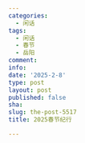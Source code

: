 ```yaml
---
categories:
  - 闲话
tags:
  - 闲话
  - 春节
  - 岳阳
comment: 
info: 
date: '2025-2-8'
type: post
layout: post
published: false
sha: 
slug: the-post-5517
title: 2025春节纪行

---
```

